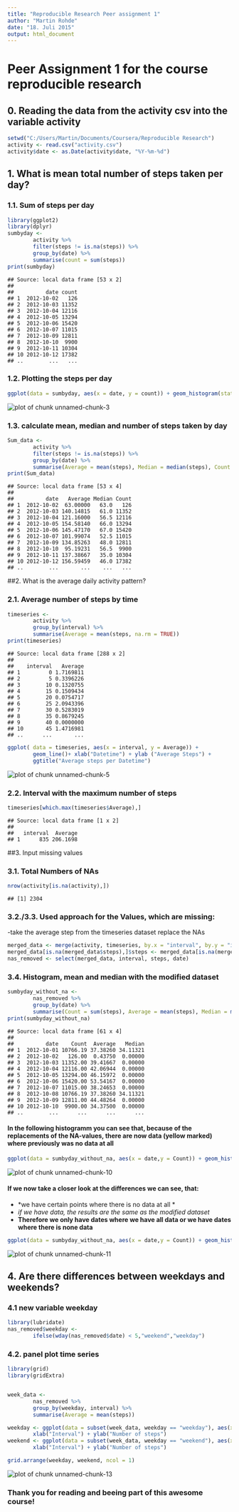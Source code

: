 ```yaml
---
title: "Reproducible Research Peer assignment 1"
author: "Martin Rohde"
date: "18. Juli 2015"
output: html_document
---
```


Peer Assignment 1 for the course reproducible research
======================================================


## 0. Reading the data from the activity csv into the variable activity 

```r
setwd("C:/Users/Martin/Documents/Coursera/Reproducible Research")
activity <- read.csv("activity.csv")
activity$date <- as.Date(activity$date, "%Y-%m-%d")
```


## 1. What is mean total number of steps taken per day?

### 1.1. Sum of steps per day

```r
library(ggplot2)
library(dplyr)
sumbyday <-
        activity %>%
        filter(steps != is.na(steps)) %>%
        group_by(date) %>%
        summarise(count = sum(steps))
print(sumbyday)
```

```
## Source: local data frame [53 x 2]
## 
##          date count
## 1  2012-10-02   126
## 2  2012-10-03 11352
## 3  2012-10-04 12116
## 4  2012-10-05 13294
## 5  2012-10-06 15420
## 6  2012-10-07 11015
## 7  2012-10-09 12811
## 8  2012-10-10  9900
## 9  2012-10-11 10304
## 10 2012-10-12 17382
## ..        ...   ...
```

### 1.2. Plotting the steps per day

```r
ggplot(data = sumbyday, aes(x = date, y = count)) + geom_histogram(stat = "identity")
```

![plot of chunk unnamed-chunk-3](figure/unnamed-chunk-3-1.png) 

### 1.3. calculate mean, median and number of steps taken by day

```r
Sum_data <-
        activity %>%
        filter(steps != is.na(steps)) %>%
        group_by(date) %>%
        summarise(Average = mean(steps), Median = median(steps), Count = sum(steps))
print(Sum_data)
```

```
## Source: local data frame [53 x 4]
## 
##          date   Average Median Count
## 1  2012-10-02  63.00000   63.0   126
## 2  2012-10-03 140.14815   61.0 11352
## 3  2012-10-04 121.16000   56.5 12116
## 4  2012-10-05 154.58140   66.0 13294
## 5  2012-10-06 145.47170   67.0 15420
## 6  2012-10-07 101.99074   52.5 11015
## 7  2012-10-09 134.85263   48.0 12811
## 8  2012-10-10  95.19231   56.5  9900
## 9  2012-10-11 137.38667   35.0 10304
## 10 2012-10-12 156.59459   46.0 17382
## ..        ...       ...    ...   ...
```

##2. What is the average daily activity pattern?

### 2.1. Average number of steps by time

```r
timeseries <- 
        activity %>%
        group_by(interval) %>%
        summarise(Average = mean(steps, na.rm = TRUE))
print(timeseries)
```

```
## Source: local data frame [288 x 2]
## 
##    interval   Average
## 1         0 1.7169811
## 2         5 0.3396226
## 3        10 0.1320755
## 4        15 0.1509434
## 5        20 0.0754717
## 6        25 2.0943396
## 7        30 0.5283019
## 8        35 0.8679245
## 9        40 0.0000000
## 10       45 1.4716981
## ..      ...       ...
```

```r
ggplot( data = timeseries, aes(x = interval, y = Average)) + 
        geom_line()+ xlab("Datetime") + ylab ("Average Steps") +
        ggtitle("Average steps per Datetime")
```

![plot of chunk unnamed-chunk-5](figure/unnamed-chunk-5-1.png) 
### 2.2. Interval with the maximum number of steps 

```r
timeseries[which.max(timeseries$Average),]
```

```
## Source: local data frame [1 x 2]
## 
##   interval  Average
## 1      835 206.1698
```

##3. Input missing values
### 3.1. Total Numbers of NAs

```r
nrow(activity[is.na(activity),])
```

```
## [1] 2304
```

### 3.2./3.3. Used approach for the Values, which are missing:  
-take the average step from the timeseries dataset replace the NAs


```r
merged_data <- merge(activity, timeseries, by.x = "interval", by.y = "interval")
merged_data[is.na(merged_data$steps),]$steps <- merged_data[is.na(merged_data$steps),]$Average
nas_removed <- select(merged_data, interval, steps, date)
```

### 3.4. Histogram, mean and median with the modified dataset

```r
sumbyday_without_na <-
        nas_removed %>%
        group_by(date) %>%
        summarise(Count = sum(steps), Average = mean(steps), Median = median(steps))
print(sumbyday_without_na)
```

```
## Source: local data frame [61 x 4]
## 
##          date    Count  Average   Median
## 1  2012-10-01 10766.19 37.38260 34.11321
## 2  2012-10-02   126.00  0.43750  0.00000
## 3  2012-10-03 11352.00 39.41667  0.00000
## 4  2012-10-04 12116.00 42.06944  0.00000
## 5  2012-10-05 13294.00 46.15972  0.00000
## 6  2012-10-06 15420.00 53.54167  0.00000
## 7  2012-10-07 11015.00 38.24653  0.00000
## 8  2012-10-08 10766.19 37.38260 34.11321
## 9  2012-10-09 12811.00 44.48264  0.00000
## 10 2012-10-10  9900.00 34.37500  0.00000
## ..        ...      ...      ...      ...
```

#### In the following histogramm you can see that, because of the replacements of the NA-values, there are now data (yellow marked) where previously was no data at all

```r
ggplot(data = sumbyday_without_na, aes(x = date,y = Count)) + geom_histogram(stat = "identity", fill = "yellow") + geom_histogram(data = sumbyday, aes(x = date, y = count), stat = "identity", fill = "blue")
```

![plot of chunk unnamed-chunk-10](figure/unnamed-chunk-10-1.png) 

#### If we now take a closer look at the differences we can see, that:  
- *we have certain points where there is no data at all * 
- *if we have data, the results are the same as the modified dataset*  
- **Therefore we only have dates where we have all data or we have dates where there is none data**

```r
ggplot(data = sumbyday_without_na, aes(x = date,y = Count)) + geom_histogram(stat = "identity", fill = "yellow") + geom_point(data = sumbyday, aes(x = date, y = count), stat = "identity", color = "blue", shape = 3)
```

![plot of chunk unnamed-chunk-11](figure/unnamed-chunk-11-1.png) 

## 4. Are there differences between weekdays and weekends?

### 4.1 new variable weekday

```r
library(lubridate)
nas_removed$weekday <-  
        ifelse(wday(nas_removed$date) < 5,"weekend","weekday")
```

### 4.2. panel plot time series

```r
library(grid)
library(gridExtra)


week_data <- 
        nas_removed %>%
        group_by(weekday, interval) %>%
        summarise(Average = mean(steps))

weekday <- ggplot(data = subset(week_data, weekday == "weekday"), aes(x = interval, y = Average)) + geom_line() + ggtitle("Weekdays") +
        xlab("Interval") + ylab("Number of steps")
weekend <- ggplot(data = subset(week_data, weekday == "weekend"), aes(x = interval, y = Average)) + geom_line() + ggtitle("Weekend") +
        xlab("Interval") + ylab("Number of steps")

grid.arrange(weekday, weekend, ncol = 1)
```

![plot of chunk unnamed-chunk-13](figure/unnamed-chunk-13-1.png) 

### Thank you for reading and beeing part of this awesome course!

